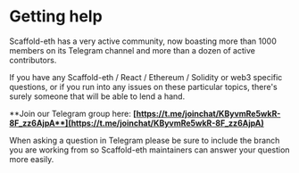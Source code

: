 # Getting help

Scaffold-eth has a very active community, now boasting more than 1000 members on its Telegram channel and more than a dozen of active contributors.

If you have any Scaffold-eth / React / Ethereum / Solidity or web3 specific questions, or if you run into any issues on these particular topics, there's surely someone that will be able to lend a hand. 

**Join our Telegram group here: **[**https://t.me/joinchat/KByvmRe5wkR-8F_zz6AjpA**](https://t.me/joinchat/KByvmRe5wkR-8F_zz6AjpA)****

When asking a question in Telegram please be sure to include the branch you are working from so Scaffold-eth maintainers can answer your question more easily. 

